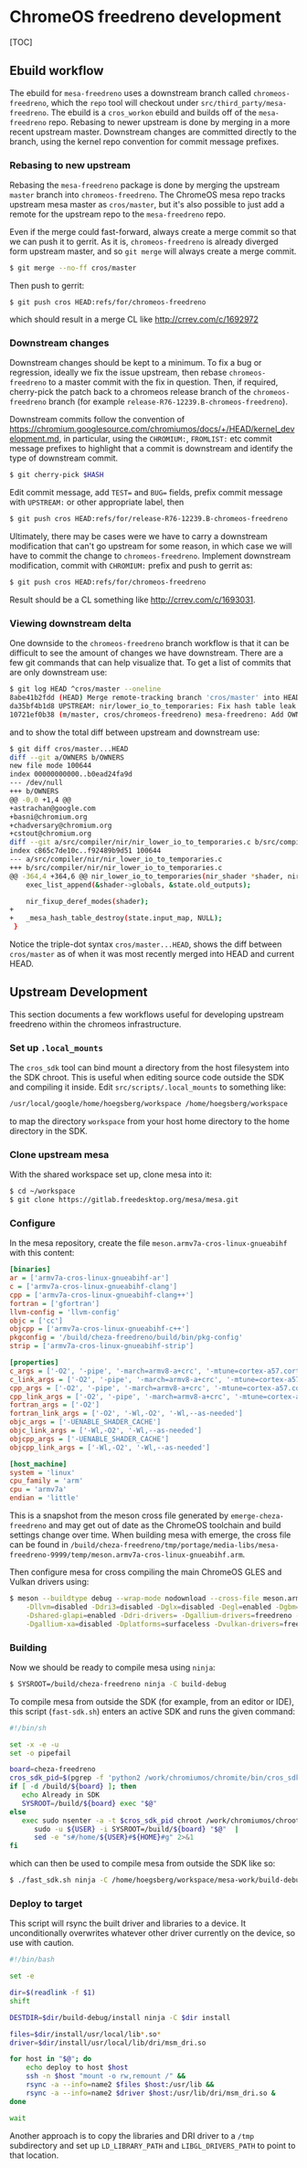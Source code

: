 # ChromeOS freedreno development

[TOC]

## Ebuild workflow

The ebuild for `mesa-freedreno` uses a downstream branch called
`chromeos-freedreno`, which the `repo` tool will checkout under
`src/third_party/mesa-freedreno`. The ebuild is a `cros_workon` ebuild
and builds off of the `mesa-freedreno` repo. Rebasing to newer
upstream is done by merging in a more recent upstream master.
Downstream changes are committed directly to the branch, using the
kernel repo convention for commit message prefixes.

### Rebasing to new upstream

Rebasing the `mesa-freedreno` package is done by merging the upstream
`master` branch into `chromeos-freedreno`.  The ChromeOS mesa repo
tracks upstream mesa master as `cros/master`, but it's also possible
to just add a remote for the upstream repo to the `mesa-freedreno`
repo.

Even if the merge could fast-forward, always create a merge commit so
that we can push it to gerrit. As it is, `chromeos-freedreno` is
already diverged form upstream master, and so `git merge` will always
create a merge commit.

```bash
$ git merge --no-ff cros/master
```

Then push to gerrit:

```base
$ git push cros HEAD:refs/for/chromeos-freedreno
```

which should result in a merge CL like http://crrev.com/c/1692972

### Downstream changes

Downstream changes should be kept to a minimum. To fix a bug or
regression, ideally we fix the issue upstream, then rebase
`chromeos-freedreno` to a master commit with the fix in
question. Then, if required, cherry-pick the patch back to a chromeos
release branch of the `chromeos-freedreno` branch (for example
`release-R76-12239.B-chromeos-freedreno`).

Downstream commits follow the convention of
https://chromium.googlesource.com/chromiumos/docs/+/HEAD/kernel_development.md,
in particular, using the `CHROMIUM:`, `FROMLIST:` etc commit message
prefixes to highlight that a commit is downstream and identify the
type of downstream commit.

```bash
$ git cherry-pick $HASH
```

Edit commit message, add `TEST=` and `BUG=` fields, prefix commit
message with `UPSTREAM:` or other appropriate label, then

```bash
$ git push cros HEAD:refs/for/release-R76-12239.B-chromeos-freedreno
```

Ultimately, there may be cases were we have to carry a downstream
modification that can't go upstream for some reason, in which case we
will have to commit the change to `chromeos-freedreno`.  Implement
downstream modification, commit with `CHROMIUM:` prefix and push to
gerrit as:

```bash
$ git push cros HEAD:refs/for/chromeos-freedreno
```

Result should be a CL something like http://crrev.com/c/1693031.

### Viewing downstream delta

One downside to the `chromeos-freedreno` branch workflow is that it
can be difficult to see the amount of changes we have
downstream. There are a few git commands that can help visualize
that. To get a list of commits that are only downstream use:

```bash
$ git log HEAD ^cros/master --oneline
8abe41b2fdd (HEAD) Merge remote-tracking branch 'cros/master' into HEAD
da35bf4b1d8 UPSTREAM: nir/lower_io_to_temporaries: Fix hash table leak
10721ef0b38 (m/master, cros/chromeos-freedreno) mesa-freedreno: Add OWNERS file
```

and to show the total diff between upstream and downstream use:

```bash
$ git diff cros/master...HEAD
diff --git a/OWNERS b/OWNERS
new file mode 100644
index 00000000000..b0ead24fa9d
--- /dev/null
+++ b/OWNERS
@@ -0,0 +1,4 @@
+astrachan@google.com
+basni@chromium.org
+chadversary@chromium.org
+cstout@chromium.org
diff --git a/src/compiler/nir/nir_lower_io_to_temporaries.c b/src/compiler/nir/nir_lower_io_to_temporaries.c
index c865c7de10c..f92489b9d51 100644
--- a/src/compiler/nir/nir_lower_io_to_temporaries.c
+++ b/src/compiler/nir/nir_lower_io_to_temporaries.c
@@ -364,4 +364,6 @@ nir_lower_io_to_temporaries(nir_shader *shader, nir_function_impl *entrypoint,
    exec_list_append(&shader->globals, &state.old_outputs);

    nir_fixup_deref_modes(shader);
+
+   _mesa_hash_table_destroy(state.input_map, NULL);
 }
```

Notice the triple-dot syntax `cros/master...HEAD`, shows the diff
between `cros/master` as of when it was most recently merged into HEAD
and current HEAD.

## Upstream Development

This section documents a few workflows useful for developing upstream
freedreno within the chromeos infrastructure.

### Set up `.local_mounts`

The `cros_sdk` tool can bind mount a directory from the host
filesystem into the SDK chroot. This is useful when editing source
code outside the SDK and compiling it inside. Edit
`src/scripts/.local_mounts` to something like:

```bash
/usr/local/google/home/hoegsberg/workspace /home/hoegsberg/workspace
```

to map the directory `workspace` from your host home directory to the
home directory in the SDK.

### Clone upstream mesa

With the shared workspace set up, clone mesa into it:

```bash
$ cd ~/workspace
$ git clone https://gitlab.freedesktop.org/mesa/mesa.git
```

### Configure

In the mesa repository, create the file `meson.armv7a-cros-linux-gnueabihf` with this content:

```ini
[binaries]
ar = ['armv7a-cros-linux-gnueabihf-ar']
c = ['armv7a-cros-linux-gnueabihf-clang']
cpp = ['armv7a-cros-linux-gnueabihf-clang++']
fortran = ['gfortran']
llvm-config = 'llvm-config'
objc = ['cc']
objcpp = ['armv7a-cros-linux-gnueabihf-c++']
pkgconfig = '/build/cheza-freedreno/build/bin/pkg-config'
strip = ['armv7a-cros-linux-gnueabihf-strip']

[properties]
c_args = ['-O2', '-pipe', '-march=armv8-a+crc', '-mtune=cortex-a57.cortex-a53', '-mfpu=crypto-neon-fp-armv8', '-mfloat-abi=hard', '-g', '-fno-exceptions', '-fno-unwind-tables', '-fno-asynchronous-unwind-tables', '-UENABLE_SHADER_CACHE']
c_link_args = ['-O2', '-pipe', '-march=armv8-a+crc', '-mtune=cortex-a57.cortex-a53', '-mfpu=crypto-neon-fp-armv8', '-mfloat-abi=hard', '-g', '-fno-exceptions', '-fno-unwind-tables', '-fno-asynchronous-unwind-tables', '-Wl,-O2', '-Wl,--as-needed']
cpp_args = ['-O2', '-pipe', '-march=armv8-a+crc', '-mtune=cortex-a57.cortex-a53', '-mfpu=crypto-neon-fp-armv8', '-mfloat-abi=hard', '-g', '-fno-exceptions', '-fno-unwind-tables', '-fno-asynchronous-unwind-tables', '-std=gnu++11', '-UENABLE_SHADER_CACHE']
cpp_link_args = ['-O2', '-pipe', '-march=armv8-a+crc', '-mtune=cortex-a57.cortex-a53', '-mfpu=crypto-neon-fp-armv8', '-mfloat-abi=hard', '-g', '-fno-exceptions', '-fno-unwind-tables', '-fno-asynchronous-unwind-tables', '-std=gnu++11', '-Wl,-O2', '-Wl,--as-needed']
fortran_args = ['-O2']
fortran_link_args = ['-O2', '-Wl,-O2', '-Wl,--as-needed']
objc_args = ['-UENABLE_SHADER_CACHE']
objc_link_args = ['-Wl,-O2', '-Wl,--as-needed']
objcpp_args = ['-UENABLE_SHADER_CACHE']
objcpp_link_args = ['-Wl,-O2', '-Wl,--as-needed']

[host_machine]
system = 'linux'
cpu_family = 'arm'
cpu = 'armv7a'
endian = 'little'
```

This is a snapshot from the meson cross file generated by
`emerge-cheza-freedreno` and may get out of date as the ChromeOS
toolchain and build settings change over time. When building mesa with
emerge, the cross file can be found in
`/build/cheza-freedreno/tmp/portage/media-libs/mesa-freedreno-9999/temp/meson.armv7a-cros-linux-gnueabihf.arm`.

Then configure mesa for cross compiling the main ChromeOS GLES and
Vulkan drivers using:

```bash
$ meson --buildtype debug --wrap-mode nodownload --cross-file meson.armv7a-cros-linux-gnueabihf \
    -Dllvm=disabled -Ddri3=disabled -Dglx=disabled -Degl=enabled -Dgbm=disabled -Dgles1=disabled -Dgles2=enabled \
	-Dshared-glapi=enabled -Ddri-drivers= -Dgallium-drivers=freedreno -Dgallium-vdpau=disabled \
	-Dgallium-xa=disabled -Dplatforms=surfaceless -Dvulkan-drivers=freedreno -DI-love-half-baked-turnips=true . build-debug
```

### Building

Now we should be ready to compile mesa using `ninja`:

```bash
$ SYSROOT=/build/cheza-freedreno ninja -C build-debug
```

To compile mesa from outside the SDK (for example, from an editor or
IDE), this script (`fast-sdk.sh`) enters an active SDK and runs the
given command:

```bash
#!/bin/sh

set -x -e -u
set -o pipefail

board=cheza-freedreno
cros_sdk_pid=$(pgrep -f 'python2 /work/chromiumos/chromite/bin/cros_sdk' -n)
if [ -d /build/${board} ]; then
   echo Already in SDK
   SYSROOT=/build/${board} exec "$@"
else
   exec sudo nsenter -a -t $cros_sdk_pid chroot /work/chromiumos/chroot \
      sudo -u ${USER} -i SYSROOT=/build/${board} "$@"  |
      sed -e "s#/home/${USER}#${HOME}#g" 2>&1
fi
```

which can then be used to compile mesa from outside the SDK like so:

```bash
$ ./fast_sdk.sh ninja -C /home/hoegsberg/workspace/mesa-work/build-debug
```

### Deploy to target

This script will rsync the built driver and libraries to a device. It
unconditionally overwrites whatever other driver currently on the
device, so use with caution.

```bash
#!/bin/bash

set -e

dir=$(readlink -f $1)
shift

DESTDIR=$dir/build-debug/install ninja -C $dir install

files=$dir/install/usr/local/lib*.so*
driver=$dir/install/usr/local/lib/dri/msm_dri.so

for host in "$@"; do
    echo deploy to host $host
    ssh -n $host "mount -o rw,remount /" &&
    rsync -a --info=name2 $files $host:/usr/lib &&
    rsync -a --info=name2 $driver $host:/usr/lib/dri/msm_dri.so &
done

wait
```

Another approach is to copy the libraries and DRI driver to a `/tmp`
subdirectory and set up `LD_LIBRARY_PATH` and `LIBGL_DRIVERS_PATH` to
point to that location.
